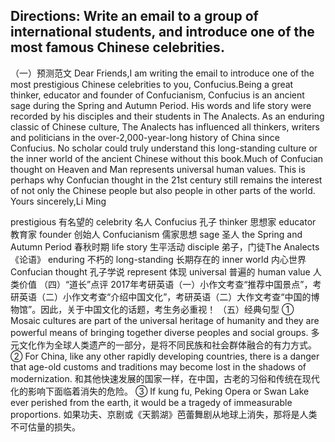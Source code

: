 ## Directions: Write an email to a group of international students, and introduce one of the most famous Chinese celebrities.

（一）预测范文
Dear Friends,I am writing the email to introduce one of the most prestigious Chinese celebrities to you, Confucius.Being a great thinker, educator and founder of Confucianism, Confucius is an ancient sage during the Spring and Autumn Period. His words and life story were recorded by his disciples and their students in The Analects. As an enduring classic of Chinese culture, The Analects has influenced all thinkers, writers and politicians in the over-2,000-year-long history of China since Confucius. No scholar could truly understand this long-standing culture or the inner world of the ancient Chinese without this book.Much of Confucian thought on Heaven and Man represents universal human values. This is perhaps why Confucian thought in the 21st century still remains the interest of not only the Chinese people but also people in other parts of the world.
Yours sincerely,Li Ming



prestigious 有名望的
celebrity 名人
Confucius 孔子
thinker 思想家
educator 教育家
founder 创始人
Confucianism 儒家思想
sage 圣人
the Spring and Autumn Period 春秋时期
life story 生平活动
disciple 弟子，门徒The Analects 《论语》
enduring 不朽的
long-standing 长期存在的
inner world 内心世界
Confucian thought 孔子学说
represent 体现
universal 普遍的
human value 人类价值
（四）“道长”点评
2017年考研英语（一）小作文考查“推荐中国景点”，考研英语（二）小作文考查“介绍中国文化”，考研英语（二）大作文考查“中国的博物馆”。因此，关于中国文化的话题，考生务必重视！
（五）经典句型
① Mosaic cultures are part of the universal heritage of humanity and they are powerful means of bringing together diverse peoples and social groups. 多元文化作为全球人类遗产的一部分，是将不同民族和社会群体融合的有力方式。
② For China, like any other rapidly developing countries, there is a danger that age-old customs and traditions may become lost in the shadows of modernization. 和其他快速发展的国家一样，在中国，古老的习俗和传统在现代化的影响下面临着消失的危险。
③ If kung fu, Peking Opera or Swan Lake ever perished from the earth, it would be a tragedy of immeasurable proportions. 如果功夫、京剧或《天鹅湖》芭蕾舞剧从地球上消失，那将是人类不可估量的损失。